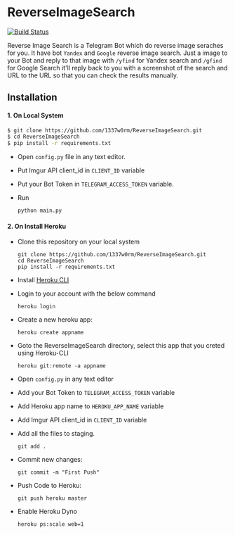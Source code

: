 # ReverseImageSearch

[![Build Status](https://travis-ci.org/joemccann/dillinger.svg?branch=master)](https://travis-ci.org/joemccann/dillinger)

Reverse Image Search is a Telegram Bot which do reverse image seraches for you. It have bot ```Yandex``` and ```Google``` reverse image search. Just a image to your Bot and reply to that image with ```/yfind``` for Yandex search and ```/gfind``` for Google Search it'll reply back to you with a screenshot of the search and URL to the URL so that you can check the results manually.

## Installation

 #### 1. On Local System

```sh
$ git clone https://github.com/1337w0rm/ReverseImageSearch.git
$ cd ReverseImageSearch
$ pip install -r requirements.txt
```
- Open ```config.py``` file in any text editor.
- Put Imgur API   client_id in ```CLIENT_ID``` variable
- Put your Bot Token in ```TELEGRAM_ACCESS_TOKEN``` variable.

- Run
    ```
    python main.py
    ```

#### 2. On Install Heroku
    
- Clone this repository on your local system
    ```
    git clone https://github.com/1337w0rm/ReverseImageSearch.git
    cd ReverseImageSearch
    pip install -r requirements.txt
    ```
 - Install [Heroku CLI](https://devcenter.heroku.com/articles/heroku-cli)
 - Login to your account with the below command

     ```
    heroku login
    ```
 - Create a new heroku app:
     ```
     heroku create appname
    ```
- Goto the ReverseImageSearch directory, select this app that you creted using Heroku-CLI
    ```
    heroku git:remote -a appname
    ```
- Open ```config.py``` in any text editor 
- Add your Bot Token to ```TELEGRAM_ACCESS_TOKEN``` variable
- Add Heroku app name to ```HEROKU_APP_NAME``` variable
- Add Imgur API client_id in ```CLIENT_ID``` variable

- Add all the files to staging.
    ```
    git add . 
    ```
- Commit new changes:
    ```
    git commit -m "First Push"
    ```
- Push Code to Heroku:
    ```
    git push heroku master
    ```
- Enable Heroku Dyno
    ```
    heroku ps:scale web=1
    ```
